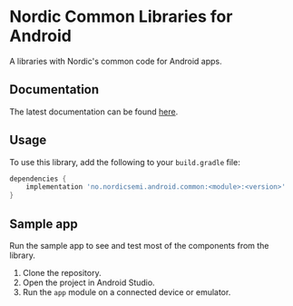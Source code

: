 # Nordic Common Libraries for Android

A libraries with Nordic's common code for Android apps.

## Documentation

The latest documentation can be found [here](https://nordicplayground.github.io/KAndroid-Common-Libraries/html/index.html).

## Usage

To use this library, add the following to your `build.gradle` file:

```gradle
dependencies {
    implementation 'no.nordicsemi.android.common:<module>:<version>'
}
```

## Sample app

Run the sample app to see and test most of the components from the library.

1. Clone the repository.
2. Open the project in Android Studio.
3. Run the `app` module on a connected device or emulator.